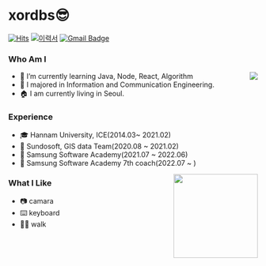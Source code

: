 # xordbs😎
[![Hits](https://hits.seeyoufarm.com/api/count/incr/badge.svg?url=https%3A%2F%2Fgithub.com%2Fxordbs&count_bg=%23D5A740&title_bg=%23555555&icon=github.svg&icon_color=%23F1ECEC&title=hits&edge_flat=false)](https://github.com/xordbs)
[![이력서](https://img.shields.io/badge/Portfolio-6D4C9F?style=flat&logo=GoogleDrive&logoColor=white)](https://drive.google.com/file/d/1d8FvXSAaYwzAANIvBQPuhxJSBhGmmqKJ/view?usp=sharing)
[![Gmail Badge](https://img.shields.io/badge/Gmail-D14836?style=flat&logo=Gmail&logoColor=white)](mailto:xoem00@gmail.com)

### Who Am I
<img align='right' src="http://mazassumnida.wtf/api/v2/generate_badge?boj=xordbs">  

- 🌱 I’m currently learning Java, Node, React, Algorithm
- 🥇 I majored in Information and Communication Engineering.
- 🏠 I am currently living in Seoul.


### Experience
- 🎓 Hannam University, ICE(2014.03~ 2021.02)
- 💊 Sundosoft, GIS data Team(2020.08 ~ 2021.02)
- 📖 Samsung Software Academy(2021.07 ~ 2022.06)
- 📖 Samsung Software Academy 7th coach(2022.07 ~   )
<img align='right' src="https://github-readme-stats.vercel.app/api?username=xordbs" height="170">



### What I Like
- 📷 camara
- ⌨️ keyboard
- 🚶🏻 walk

